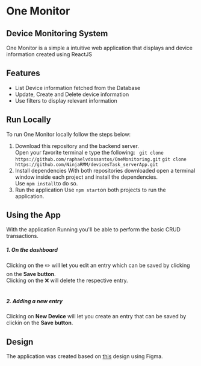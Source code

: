 # One Monitor

## Device Monitoring System

One Monitor is a simple a intuitive web application that displays and device information created using ReactJS

## Features

- List Device information fetched from the Database
- Update, Create and Delete device information
- Use filters to display relevant information

## Run Locally

To run One Monitor locally follow the steps below:

1. Download this repository and the backend server.<br>
   Open your favorite terminal e type the following:
   ` git clone https://github.com/raphaelvdossantos/OneMonitoring.git`
   `git clone https://github.com/NinjaRMM/devicesTask_serverApp.git`
2. Install dependencies
   With both repositories downloaded open a terminal window inside each project and install the dependencies.<br>
   Use `npm install`to do so.
3. Run the application
   Use `npm start`on both projects to run the application.

## Using the App

With the application Running you'll be able to perform the basic CRUD transactions.<br>

##### 1. On the dashboard

Clicking on the :pencil2: will let you edit an entry which can be saved by clicking on the **Save button**.<br>
Clicking on the :x: will delete the respective entry.<br>
<br>

##### 2. Adding a new entry

Clicking on **New Device** will let you create an entry that can be saved by clickin on the **Save button**.<br>

## Design

The application was created based on [this](https://www.figma.com/file/IBwOzXC70vn9FMkJZiETRr/Untitled?node-id=0%3A1) design using Figma.

